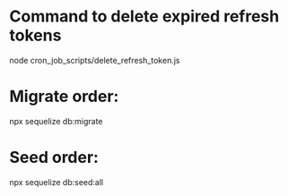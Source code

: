 # Command to delete expired refresh tokens

node cron_job_scripts/delete_refresh_token.js

# Migrate order:

npx sequelize db:migrate

# Seed order:

npx sequelize db:seed:all
